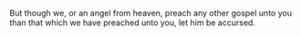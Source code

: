 But though we, or an angel from heaven, preach any other gospel unto you than that which we have preached unto you, let him be accursed.
